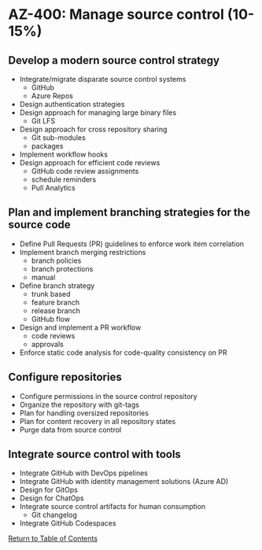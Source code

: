 # AZ-400: Manage source control (10-15%)

## Develop a modern source control strategy
- Integrate/migrate disparate source control systems
    - GitHub
    - Azure Repos
- Design authentication strategies
- Design approach for managing large binary files
    - Git LFS
- Design approach for cross repository sharing
    - Git sub-modules
    - packages
- Implement workflow hooks
- Design approach for efficient code reviews
    - GitHub code review assignments
    - schedule reminders
    - Pull Analytics

## Plan and implement branching strategies for the source code
- Define Pull Requests (PR) guidelines to enforce work item correlation
- Implement branch merging restrictions
    - branch policies
    - branch protections
    - manual
- Define branch strategy
    - trunk based
    - feature branch
    - release branch
    - GitHub flow
- Design and implement a PR workflow
    - code reviews
    - approvals
- Enforce static code analysis for code-quality consistency on PR

## Configure repositories
- Configure permissions in the source control repository
- Organize the repository with git-tags
- Plan for handling oversized repositories
- Plan for content recovery in all repository states
- Purge data from source control

## Integrate source control with tools
- Integrate GitHub with DevOps pipelines
- Integrate GitHub with identity management solutions (Azure AD)
- Design for GitOps
- Design for ChatOps
- Integrate source control artifacts for human consumption
    - Git changelog
- Integrate GitHub Codespaces

[Return to Table of Contents](README.md)